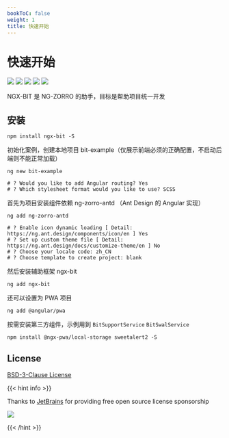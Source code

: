 ```yaml
---
bookToC: false
weight: 1
title: 快速开始
---
```


# 快速开始

![](https://img.shields.io/coveralls/github/kainonly/ngx-bit.svg?style=flat-square#crop=0&crop=0&crop=1&crop=1&id=RlKIu&originHeight=20&originWidth=96&originalType=binary&ratio=1&rotation=0&showTitle=false&status=done&style=none&title=)
![](https://img.shields.io/npm/v/ngx-bit.svg?style=flat-square#crop=0&crop=0&crop=1&crop=1&id=jCwIA&originHeight=20&originWidth=128&originalType=binary&ratio=1&rotation=0&showTitle=false&status=done&style=none&title=)
![](https://img.shields.io/npm/dm/ngx-bit.svg?style=flat-square#crop=0&crop=0&crop=1&crop=1&id=KvUWx&originHeight=20&originWidth=140&originalType=binary&ratio=1&rotation=0&showTitle=false&status=done&style=none&title=)
![](https://img.shields.io/badge/%3C%2F%3E-TypeScript-blue.svg?style=flat-square#crop=0&crop=0&crop=1&crop=1&id=AHFG4&originHeight=20&originWidth=102&originalType=binary&ratio=1&rotation=0&showTitle=false&status=done&style=none&title=)
![](https://img.shields.io/github/license/kainonly/ngx-bit?style=flat-square#crop=0&crop=0&crop=1&crop=1&id=fcKzY&originHeight=20&originWidth=134&originalType=binary&ratio=1&rotation=0&showTitle=false&status=done&style=none&title=)

NGX-BIT 是 NG-ZORRO 的助手，目标是帮助项目统一开发

## 安装

```shell
npm install ngx-bit -S
```

初始化案例，创建本地项目 bit-example（仅展示前端必须的正确配置，不启动后端则不能正常加载）

```shell
ng new bit-example

# ? Would you like to add Angular routing? Yes
# ? Which stylesheet format would you like to use? SCSS
```

首先为项目安装组件依赖 ng-zorro-antd （Ant Design 的 Angular 实现）

```shell
ng add ng-zorro-antd

# ? Enable icon dynamic loading [ Detail: https://ng.ant.design/components/icon/en ] Yes
# ? Set up custom theme file [ Detail: https://ng.ant.design/docs/customize-theme/en ] No
# ? Choose your locale code: zh_CN
# ? Choose template to create project: blank
```

然后安装辅助框架 ngx-bit

```shell
ng add ngx-bit
```

还可以设置为 PWA 项目

```shell
ng add @angular/pwa
```

按需安装第三方组件，示例用到 `BitSupportService` `BitSwalService`

```shell
npm install @ngx-pwa/local-storage sweetalert2 -S
```

## License

[BSD-3-Clause License](https://github.com/kainonly/ngx-bit/blob/main/LICENSE)

{{< hint info >}}

Thanks to [JetBrains](https://www.jetbrains.com/?from=ngx-bit) for providing free open source license sponsorship

![](https://raw.githubusercontent.com/kainonly/ngx-bit/main/resource/jetbrains.svg#crop=0&crop=0&crop=1&crop=1&id=xqGMd&originHeight=130&originWidth=120&originalType=binary&ratio=1&rotation=0&showTitle=false&status=done&style=none&title=)

{{< /hint >}}
